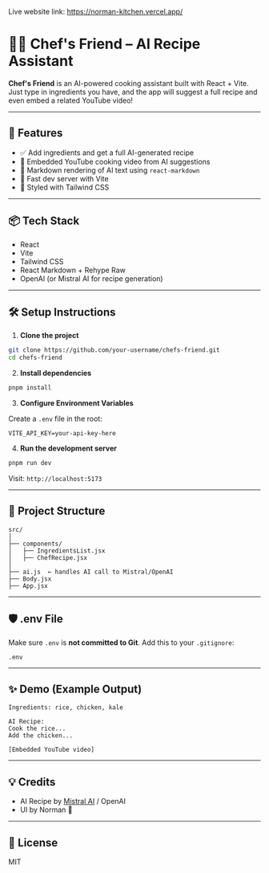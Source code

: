 Live website link: https://norman-kitchen.vercel.app/

# 👨‍🍳 Chef's Friend – AI Recipe Assistant

**Chef's Friend** is an AI-powered cooking assistant built with React + Vite. Just type in ingredients you have, and the app will suggest a full recipe and even embed a related YouTube video!

---

## 🚀 Features

- ✅ Add ingredients and get a full AI-generated recipe
- 🎥 Embedded YouTube cooking video from AI suggestions
- 📝 Markdown rendering of AI text using `react-markdown`
- 💨 Fast dev server with Vite
- 🎨 Styled with Tailwind CSS

---

## 📦 Tech Stack

- React
- Vite
- Tailwind CSS
- React Markdown + Rehype Raw
- OpenAI (or Mistral AI for recipe generation)

---

## 🛠️ Setup Instructions

1. **Clone the project**

```bash
git clone https://github.com/your-username/chefs-friend.git
cd chefs-friend
```

2. **Install dependencies**

```bash
pnpm install
```

3. **Configure Environment Variables**

Create a `.env` file in the root:

```env
VITE_API_KEY=your-api-key-here
```

4. **Run the development server**

```bash
pnpm run dev
```

Visit: `http://localhost:5173`

---

## 🔧 Project Structure

```
src/
│
├── components/
│   ├── IngredientsList.jsx
│   ├── ChefRecipe.jsx
│
├── ai.js  ← handles AI call to Mistral/OpenAI
├── Body.jsx
├── App.jsx
```

---

## 🛡️ .env File

Make sure `.env` is **not committed to Git**. Add this to your `.gitignore`:

```
.env
```

---

## ✨ Demo (Example Output)

```
Ingredients: rice, chicken, kale

AI Recipe:
Cook the rice...
Add the chicken...

[Embedded YouTube video]
```

---

## 💡 Credits

- AI Recipe by [Mistral AI](https://mistral.ai) / OpenAI
- UI by Norman 🙌

---

## 📃 License

MIT
